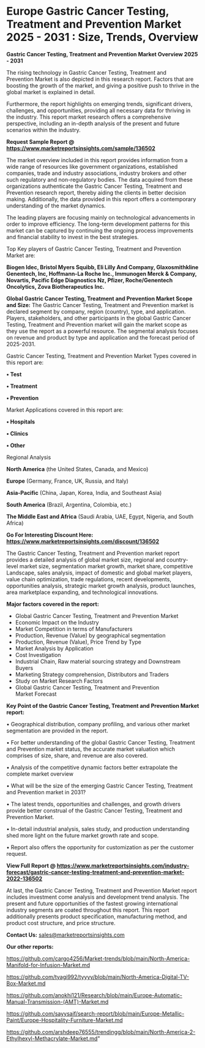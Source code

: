  # Europe Gastric Cancer Testing, Treatment and Prevention Market 2025 - 2031 : Size, Trends, Overview

<Strong> Gastric Cancer Testing, Treatment and Prevention Market Overview 2025 - 2031</strong>

The rising technology in Gastric Cancer Testing, Treatment and Prevention Market is also depicted in this research report. Factors that are boosting the growth of the market, and giving a positive push to thrive in the global market is explained in detail.

Furthermore, the report highlights on emerging trends, significant drivers, challenges, and opportunities, providing all necessary data for thriving in the industry. This report market research offers a comprehensive perspective, including an in-depth analysis of the present and future scenarios within the industry.

<strong>Request Sample Report @ <a href=https://www.marketreportsinsights.com/sample/136502>https://www.marketreportsinsights.com/sample/136502</a></strong>

The market overview included in this report provides information from a wide range of resources like government organizations, established companies, trade and industry associations, industry brokers and other such regulatory and non-regulatory bodies. The data acquired from these organizations authenticate the Gastric Cancer Testing, Treatment and Prevention research report, thereby aiding the clients in better decision making. Additionally, the data provided in this report offers a contemporary understanding of the market dynamics.

The leading players are focusing mainly on technological advancements in order to improve efficiency. The long-term development patterns for this market can be captured by continuing the ongoing process improvements and financial stability to invest in the best strategies.

Top Key players of Gastric Cancer Testing, Treatment and Prevention Market are:

<strong>Biogen Idec, Bristol Myers Squibb, Eli Lilly And Company, Glaxosmithkline Genentech, Inc, Hoffmann-La Roche Inc., Immunogen Merck & Company, Novartis, Pacific Edge Diagnostics Nz, Pfizer, Roche/Genentech Oncolytics, Zova Biotherapeutics Inc.</strong>

<strong><b>Global Gastric Cancer Testing, Treatment and Prevention Market Scope and Size:</b></strong>
The Gastric Cancer Testing, Treatment and Prevention market is declared segment by company, region (country), type, and application. Players, stakeholders, and other participants in the global Gastric Cancer Testing, Treatment and Prevention market will gain the market scope as they use the report as a powerful resource. The segmental analysis focuses on revenue and product by type and application and the forecast period of 2025-2031.

Gastric Cancer Testing, Treatment and Prevention Market Types covered in this report are:

<strong>• Test

• Treatment

• Prevention</strong>

Market Applications covered in this report are:

<strong>• Hospitals

• Clinics

• Other</strong> 

Regional Analysis

<strong>North America</strong> (the United States, Canada, and Mexico)

<strong>Europe</strong> (Germany, France, UK, Russia, and Italy)

<strong>Asia-Pacific</strong> (China, Japan, Korea, India, and Southeast Asia)

<strong>South America</strong> (Brazil, Argentina, Colombia, etc.)

<strong>The Middle East and Africa</strong> (Saudi Arabia, UAE, Egypt, Nigeria, and South Africa)

<strong>Go For Interesting Discount Here: <a href=https://www.marketreportsinsights.com/discount/136502>https://www.marketreportsinsights.com/discount/136502</a></strong>

The Gastric Cancer Testing, Treatment and Prevention market report provides a detailed analysis of global market size, regional and country-level market size, segmentation market growth, market share, competitive Landscape, sales analysis, impact of domestic and global market players, value chain optimization, trade regulations, recent developments, opportunities analysis, strategic market growth analysis, product launches, area marketplace expanding, and technological innovations.

<strong><b>Major factors covered in the report:</b></strong>
<ul>
  <li>Global Gastric Cancer Testing, Treatment and Prevention Market </li>
  <li>Economic Impact on the Industry</li>
  <li>Market Competition in terms of Manufacturers</li>
  <li>Production, Revenue (Value) by geographical segmentation</li>
  <li>Production, Revenue (Value), Price Trend by Type</li>
  <li>Market Analysis by Application</li>
  <li>Cost Investigation</li>
  <li>Industrial Chain, Raw material sourcing strategy and Downstream Buyers</li>
  <li>Marketing Strategy comprehension, Distributors and Traders</li>
  <li>Study on Market Research Factors</li>
  <li>Global Gastric Cancer Testing, Treatment and Prevention Market Forecast</li>
</ul>

<strong><b>Key Point of the Gastric Cancer Testing, Treatment and Prevention Market report:</b></strong>

• Geographical distribution, company profiling, and various other market segmentation are provided in the report.

• For better understanding of the global Gastric Cancer Testing, Treatment and Prevention market status, the accurate market valuation which comprises of size, share, and revenue are also covered.

• Analysis of the competitive dynamic factors better extrapolate the complete market overview

• What will be the size of the emerging Gastric Cancer Testing, Treatment and Prevention market in 2031?

• The latest trends, opportunities and challenges, and growth drivers provide better construal of the Gastric Cancer Testing, Treatment and Prevention Market.

• In-detail industrial analysis, sales study, and production understanding shed more light on the future market growth rate and scope.

• Report also offers the opportunity for customization as per the customer request.

<strong><b>View Full Report @ <a href=https://www.marketreportsinsights.com/industry-forecast/gastric-cancer-testing-treatment-and-prevention-market-2022-136502>https://www.marketreportsinsights.com/industry-forecast/gastric-cancer-testing-treatment-and-prevention-market-2022-136502</a></b></strong>


At last, the Gastric Cancer Testing, Treatment and Prevention Market report includes investment come analysis and development trend analysis. The present and future opportunities of the fastest growing international industry segments are coated throughout this report. This report additionally presents product specification, manufacturing method, and product cost structure, and price structure.

<strong>Contact Us:</strong>
sales@marketreportsinsights.com

<strong>Our other reports:</strong>

<a href=https://github.com/cargo4256/Market-trends/blob/main/North-America-Manifold-for-Infusion-Market.md>https://github.com/cargo4256/Market-trends/blob/main/North-America-Manifold-for-Infusion-Market.md</a>

<a href=https://github.com/tyagi992/tyyyy/blob/main/North-America-Digital-TV-Box-Market.md>https://github.com/tyagi992/tyyyy/blob/main/North-America-Digital-TV-Box-Market.md</a>

<a href=https://github.com/anokhi121/Research/blob/main/Europe-Automatic-Manual-Transmission-(AMT)-Market.md>https://github.com/anokhi121/Research/blob/main/Europe-Automatic-Manual-Transmission-(AMT)-Market.md</a>

<a href=https://github.com/sayysaif/search-report/blob/main/Europe-Metallic-Paint/Europe-Hospitality-Furniture-Market.md>https://github.com/sayysaif/search-report/blob/main/Europe-Metallic-Paint/Europe-Hospitality-Furniture-Market.md</a>

<a href=https://github.com/arshdeep76555/trendingg/blob/main/North-America-2-Ethylhexyl-Methacrylate-Market.md>https://github.com/arshdeep76555/trendingg/blob/main/North-America-2-Ethylhexyl-Methacrylate-Market.md</a>"

